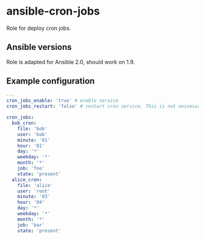 ansible-cron-jobs
====================

Role for deploy cron jobs.

Ansible versions
--------------------

Role is adapted for Ansible 2.0, should work on 1.9.


Example configuration
-------------------------

```yaml
---
cron_jobs_enable: 'true' # enable service
cron_jobs_restart: 'false' # restart cron service. This is not nessesary if kernel have inotify support

cron_jobs:
  bob_cron:
    file: 'bob'
    user: 'bob'
    minute: '01'
    hour: '01'
    day: '*'
    weekday: '*'
    month: '*'
    job: 'foo'
    state: 'present'
  alice_cron:
    file: 'alice'
    user: 'root'
    minute: '03'
    hour: '04'
    day: '*'
    weekday: '*'
    month: '*'
    job: 'bar'
    state: 'present'
```
